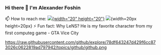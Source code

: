 ### Hi there 👋 I'm Alexander Foshin

📫 How to reach me: [![](https://raw.githubusercontent.com/gilbarbara/logos/main/logos/telegram.svg){width="20" height="20"}](https://t.me/alexander_foshin)
![](https://raw.githubusercontent.com/gilbarbara/logos/main/logos/telegram.svg){width=20px height=20px}
⚡ Fun fact: Why LeNS? He is my favorite character from my first computeg game - GTA Vice City

<!--
**LeNS793/LeNS793** is a ✨ _special_ ✨ repository because its `README.md` (this file) appears on your GitHub profile.

Here are some ideas to get you started:

- 🔭 I’m currently working on ...
- 🌱 I’m currently learning ...
- 👯 I’m looking to collaborate on ...
- 🤔 I’m looking for help with ...
- 💬 Ask me about ...

- 😄 Pronouns: ...

-->
https://raw.githubusercontent.com/github/explore/78df643247d429f6cc873026c0622819ad797942/topics/github/github.png
